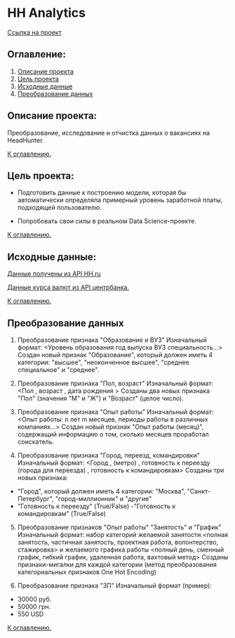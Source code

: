 # HH Analytics

[Ссылка на проект](https://drive.google.com/drive/folders/1TfUPSntkK6Nr-y9utz6k-5TOrr1y1lwW?usp=drive_link)

## Оглавление:
1) [Описание проекта](#описание-проекта)
2) [Цель проекта](#цель-проекта)
3) [Исходные данные](#исходные-данные)
4) [Преобразование данных](#преобразование-данных)

## Описание проекта:
Преобразование, исследование и отчистка данных о вакансиях на HeadHunter.

[К оглавлению.](#оглавление)
## Цель проекта:
- Подготовить данные к построению модели, которая бы автоматически определяла примерный уровень заработной платы, подходящей пользователю.

- Попробовать свои силы в реальном Data Science-проекте.

[К оглавлению.](#оглавление)

## Исходные данные:
[Данные получены из API HH.ru](https://drive.google.com/file/d/1Kb78mAWYKcYlellTGhIjPI-bCcKbGuTn/view)

[Данные курса валют из API центрбанка.](https://drive.google.com/file/d/1B2o74P-ScqCo7zHp3pPV1u-m5CEKawLV/view)

[К оглавлению.](#оглавление)


## Преобразование данных
1) Преобразование признака "Образование и ВУЗ" Изначальный формат: <Уровень образования год выпуска ВУЗ специальность...> Создан новый признак "Образование", который должен иметь 4 категории: "высшее", "неоконченное высшее", "среднее специальное" и "среднее".

2) Преобразование признака "Пол, возраст" Изначальный формат: <Пол , возраст , дата рождения > Созданы два новых признака "Пол" (значения "М" и "Ж") и "Возраст" (целое число).

3) Преобразование признака "Опыт работы" Изначальный формат: <Опыт работы: n лет m месяцев, периоды работы в различных компаниях…> Создан новый признак "Опыт работы (месяц)", содержащий информацию о том, сколько месяцев проработал соискатель.

4) Преобразование признака "Город, переезд, командировки" Изначальный формат: <Город , (метро) , готовность к переезду (города для переезда) , готовность к командировкам> Созданы три новых признака:

- "Город", который должен иметь 4 категории: "Москва", "Санкт-Петербург", "город-миллионник" и "другие"
- "Готовность к переезду" (True/False)
-"Готовность к командировкам" (True/False)

5) Преобразование признаков "Опыт работы" "Занятость" и "График" Изначальный формат: набор категорий желаемой занятости <полная занятость, частичная занятость, проектная работа, волонтерство, стажировка> и желаемого графика работы <полный день, сменный график, гибкий график, удаленная работа, вахтовый метод> Созданы признаки-мигалки для каждой категории (метод преобразования категориальных признаков One Hot Encoding)

6) Преобразование признака "ЗП" Изначальный формат (пример):

- 30000 руб.
- 50000 грн.
- 550 USD

[К оглавлению.](#оглавление)
